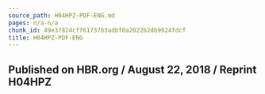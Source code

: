 ```yaml
---
source_path: H04HPZ-PDF-ENG.md
pages: n/a-n/a
chunk_id: 49e37824cff61737b3adbf0a2022b2db9924fdcf
title: H04HPZ-PDF-ENG
---
```

## Published on HBR.org / August 22, 2018 / Reprint H04HPZ
